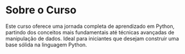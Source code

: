 # Sobre o Curso
Este curso oferece uma jornada completa de aprendizado em Python, partindo dos conceitos mais fundamentais até técnicas avançadas de manipulação de dados. Ideal para iniciantes que desejam construir uma base sólida na linguagem Python.
